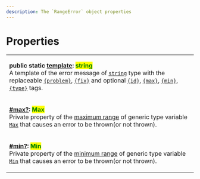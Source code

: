 ```yaml
---
description: The `RangeError` object properties
---
```


# Properties

|                                                                                                                                                                                                                                                                                                                                                                                                                                                                                                                                                                                                                                                                                                                                                                                                                                                                                                                                     |
| ----------------------------------------------------------------------------------------------------------------------------------------------------------------------------------------------------------------------------------------------------------------------------------------------------------------------------------------------------------------------------------------------------------------------------------------------------------------------------------------------------------------------------------------------------------------------------------------------------------------------------------------------------------------------------------------------------------------------------------------------------------------------------------------------------------------------------------------------------------------------------------------------------------------------------------- |
| <p><strong>public static</strong> <a href="static-template.md"><strong>template</strong></a><strong>: </strong><mark style="color:green;"><strong>string</strong></mark><br>A template of the error message of <a href="https://developer.mozilla.org/en-US/docs/Web/JavaScript/Reference/Global_Objects/String"><code>string</code></a> type with the replaceable <a href="../../commonerror/properties/static-template.md#problem"><code>{problem}</code></a>, <a href="../../commonerror/properties/static-template.md#fix"><code>{fix}</code></a> and optional <a href="../../commonerror/properties/static-template.md#id"><code>{id}</code></a>, <a href="../../commonerror/properties/static-template.md#max"><code>{max}</code></a>, <a href="../../commonerror/properties/static-template.md#min"><code>{min}</code></a>, <a href="../../commonerror/properties/static-template.md#type"><code>{type}</code></a> tags.</p> |
| <p><a href="max.md"><strong>#max?</strong></a><strong>: </strong><mark style="color:green;"><strong>Max</strong></mark><br>Private property of the <a href="../../getting-started/basic-concepts.md#range">maximum range</a> of generic type variable <a href="../generic-type-variables.md#rangeerror-less-than-id-min-max-greater-than-2"><code>Max</code></a> that causes an error to be thrown(or not thrown).</p>                                                                                                                                                                                                                                                                                                                                                                                                                                                                                                              |
| <p><a href="min.md"><strong>#min?</strong></a><strong>: </strong><mark style="color:green;"><strong>Min</strong></mark><br>Private property of the <a href="../../getting-started/basic-concepts.md#range">minimum range</a> of generic type variable <a href="../generic-type-variables.md#rangeerror-less-than-id-min-max-greater-than-1"><code>Min</code></a> that causes an error to be thrown(or not thrown).</p>                                                                                                                                                                                                                                                                                                                                                                                                                                                                                                              |
